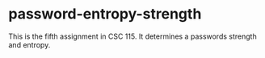 # password-entropy-strength
This is the fifth assignment in CSC 115. It determines a passwords strength and entropy. 
